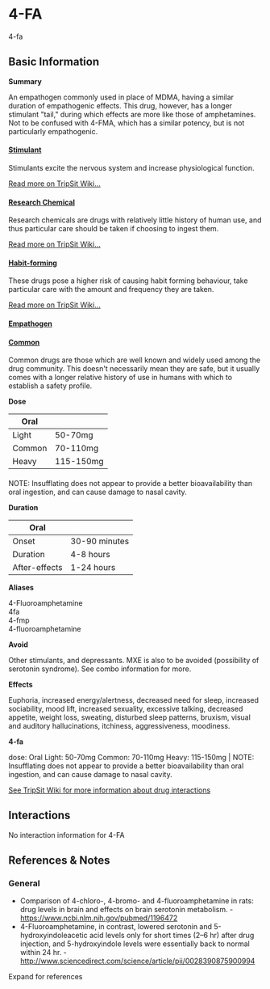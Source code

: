 # 4-FA

4-fa

## Basic Information

**Summary**

An empathogen commonly used in place of MDMA, having a similar duration of empathogenic effects. This drug, however, has a longer stimulant "tail," during which effects are more like those of amphetamines. Not to be confused with 4-FMA, which has a similar potency, but is not particularly empathogenic.

#### [Stimulant](/category/stimulant)

Stimulants excite the nervous system and increase physiological function.

[Read more on TripSit Wiki...](#{category.wiki})

#### [Research Chemical](/category/research-chemical)

Research chemicals are drugs with relatively little history of human use, and thus particular care should be taken if choosing to ingest them.

[Read more on TripSit Wiki...](#{category.wiki})

#### [Habit-forming](/category/habit-forming)

These drugs pose a higher risk of causing habit forming behaviour, take particular care with the amount and frequency they are taken.

[Read more on TripSit Wiki...](#{category.wiki})

#### [Empathogen](/category/empathogen)

#### [Common](/category/common)

Common drugs are those which are well known and widely used among the drug community. This doesn't necessarily mean they are safe, but it usually comes with a longer relative history of use in humans with which to establish a safety profile.

**Dose**

| Oral   |           |
| ------ | --------- |
| Light  | 50-70mg   |
| Common | 70-110mg  |
| Heavy  | 115-150mg |

#### 

 NOTE: Insufflating does not appear to provide a better bioavailability than oral ingestion, and can cause damage to nasal cavity.

**Duration**

| Oral          |               |
| ------------- | ------------- |
| Onset         | 30-90 minutes |
| Duration      | 4-8 hours     |
| After-effects | 1-24 hours    |

**Aliases**

4-Fluoroamphetamine  
4fa  
4-fmp  
4-fluoroamphetamine  

**Avoid**

Other stimulants, and depressants. MXE is also to be avoided (possibility of serotonin syndrome). See combo information for more.

**Effects**

Euphoria, increased energy/alertness, decreased need for sleep, increased sociability, mood lift, increased sexuality, excessive talking, decreased appetite, weight loss, sweating, disturbed sleep patterns, bruxism, visual and auditory hallucinations, itchiness, aggressiveness, moodiness.

**4-fa**

dose: Oral Light: 50-70mg Common: 70-110mg Heavy: 115-150mg | NOTE: Insufflating does not appear to provide a better bioavailability than oral ingestion, and can cause damage to nasal cavity.

[See TripSit Wiki for more information about drug interactions](http://combo.tripsit.me/)

## Interactions

No interaction information for 4-FA

## References & Notes

### General

* Comparison of 4-chloro-, 4-bromo- and 4-fluoroamphetamine in rats: drug levels in brain and effects on brain serotonin metabolism. - <https://www.ncbi.nlm.nih.gov/pubmed/1196472>
* 4-Fluoroamphetamine, in contrast, lowered serotonin and 5-hydroxyindoleacetic acid levels only for short times (2–6 hr) after drug injection, and 5-hydroxyindole levels were essentially back to normal within 24 hr. - <http://www.sciencedirect.com/science/article/pii/0028390875900994>

Expand for references